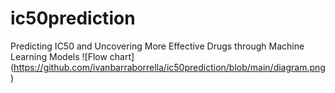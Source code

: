# ic50prediction
Predicting IC50 and Uncovering More Effective Drugs through Machine Learning Models
<span>![</span><span>Flow chart</span><span>]</span><span>(</span><span>https://github.com/ivanbarraborrella/ic50prediction/blob/main/diagram.png</span><span>)</span>
